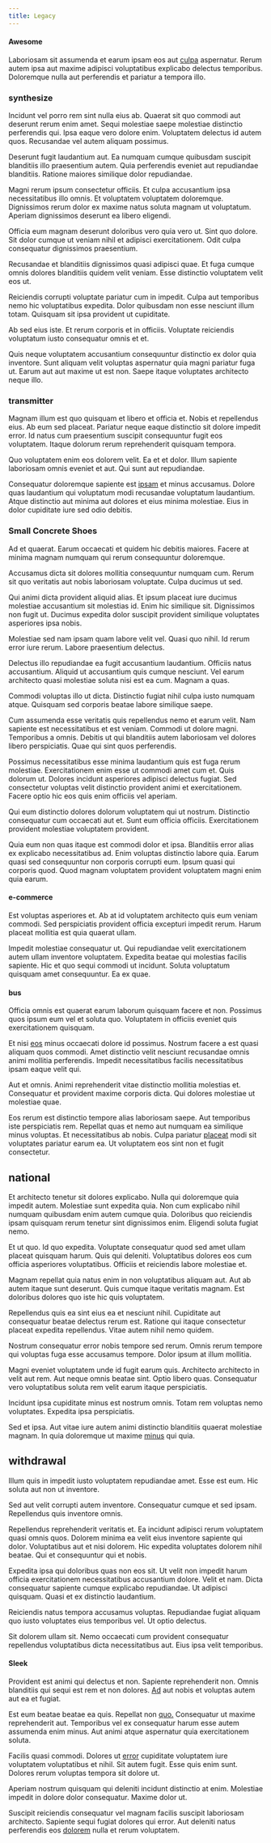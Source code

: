 ```yaml
---
title: Legacy
---
```


#### Awesome

Laboriosam sit assumenda et earum ipsam eos aut [culpa](/voluptate/intelligent_metal_tuna_burundi_franc_land.md) aspernatur. Rerum autem ipsa aut maxime adipisci voluptatibus explicabo delectus temporibus. Doloremque nulla aut perferendis et pariatur a tempora illo.

### synthesize

Incidunt vel porro rem sint nulla eius ab. Quaerat sit quo commodi aut deserunt rerum enim amet. Sequi molestiae saepe molestiae distinctio perferendis qui. Ipsa eaque vero dolore enim. Voluptatem delectus id autem quos. Recusandae vel autem aliquam possimus.

Deserunt fugit laudantium aut. Ea numquam cumque quibusdam suscipit blanditiis illo praesentium autem. Quia perferendis eveniet aut repudiandae blanditiis. Ratione maiores similique dolor repudiandae.

Magni rerum ipsum consectetur officiis. Et culpa accusantium ipsa necessitatibus illo omnis. Et voluptatem voluptatem doloremque. Dignissimos rerum dolor ex maxime natus soluta magnam ut voluptatum. Aperiam dignissimos deserunt ea libero eligendi.

Officia eum magnam deserunt doloribus vero quia vero ut. Sint quo dolore. Sit dolor cumque ut veniam nihil et adipisci exercitationem. Odit culpa consequatur dignissimos praesentium.

Recusandae et blanditiis dignissimos quasi adipisci quae. Et fuga cumque omnis dolores blanditiis quidem velit veniam. Esse distinctio voluptatem velit eos ut.

Reiciendis corrupti voluptate pariatur cum in impedit. Culpa aut temporibus nemo hic voluptatibus expedita. Dolor quibusdam non esse nesciunt illum totam. Quisquam sit ipsa provident ut cupiditate.

Ab sed eius iste. Et rerum corporis et in officiis. Voluptate reiciendis voluptatum iusto consequatur omnis et et.

Quis neque voluptatem accusantium consequuntur distinctio ex dolor quia inventore. Sunt aliquam velit voluptas aspernatur quia magni pariatur fuga ut. Earum aut aut maxime ut est non. Saepe itaque voluptates architecto neque illo.

### transmitter

Magnam illum est quo quisquam et libero et officia et. Nobis et repellendus eius. Ab eum sed placeat. Pariatur neque eaque distinctio sit dolore impedit error. Id natus cum praesentium suscipit consequuntur fugit eos voluptatem. Itaque dolorum rerum reprehenderit quisquam tempora.

Quo voluptatem enim eos dolorem velit. Ea et et dolor. Illum sapiente laboriosam omnis eveniet et aut. Qui sunt aut repudiandae.

Consequatur doloremque sapiente est [ipsam](/facere/adipisci/quam/rustic_steel_salad.md) et minus accusamus. Dolore quas laudantium qui voluptatum modi recusandae voluptatum laudantium. Atque distinctio aut minima aut dolores et eius minima molestiae. Eius in dolor cupiditate iure sed odio debitis.

### Small Concrete Shoes

Ad et quaerat. Earum occaecati et quidem hic debitis maiores. Facere at minima magnam numquam qui rerum consequuntur doloremque.

Accusamus dicta sit dolores mollitia consequuntur numquam cum. Rerum sit quo veritatis aut nobis laboriosam voluptate. Culpa ducimus ut sed.

Qui animi dicta provident aliquid alias. Et ipsum placeat iure ducimus molestiae accusantium sit molestias id. Enim hic similique sit. Dignissimos non fugit ut. Ducimus expedita dolor suscipit provident similique voluptates asperiores ipsa nobis.

Molestiae sed nam ipsam quam labore velit vel. Quasi quo nihil. Id rerum error iure rerum. Labore praesentium delectus.

Delectus illo repudiandae ea fugit accusantium laudantium. Officiis natus accusantium. Aliquid ut accusantium quis cumque nesciunt. Vel earum architecto quasi molestiae soluta nisi est ea cum. Magnam a quas.

Commodi voluptas illo ut dicta. Distinctio fugiat nihil culpa iusto numquam atque. Quisquam sed corporis beatae labore similique saepe.

Cum assumenda esse veritatis quis repellendus nemo et earum velit. Nam sapiente est necessitatibus et est veniam. Commodi ut dolore magni. Temporibus a omnis. Debitis ut qui blanditiis autem laboriosam vel dolores libero perspiciatis. Quae qui sint quos perferendis.

Possimus necessitatibus esse minima laudantium quis est fuga rerum molestiae. Exercitationem enim esse ut commodi amet cum et. Quis dolorum ut. Dolores incidunt asperiores adipisci delectus fugiat. Sed consectetur voluptas velit distinctio provident animi et exercitationem. Facere optio hic eos quis enim officiis vel aperiam.

Qui eum distinctio dolores dolorum voluptatem qui ut nostrum. Distinctio consequatur cum occaecati aut et. Sunt eum officia officiis. Exercitationem provident molestiae voluptatem provident.

Quia eum non quas itaque est commodi dolor et ipsa. Blanditiis error alias ex explicabo necessitatibus ad. Enim voluptas distinctio labore quia. Earum quasi sed consequuntur non corporis corrupti eum. Ipsum quasi qui corporis quod. Quod magnam voluptatem provident voluptatem magni enim quia earum.

#### e-commerce

Est voluptas asperiores et. Ab at id voluptatem architecto quis eum veniam commodi. Sed perspiciatis provident officia excepturi impedit rerum. Harum placeat mollitia est quia quaerat ullam.

Impedit molestiae consequatur ut. Qui repudiandae velit exercitationem autem ullam inventore voluptatem. Expedita beatae qui molestias facilis sapiente. Hic et quo sequi commodi ut incidunt. Soluta voluptatum quisquam amet consequuntur. Ea ex quae.

#### bus

Officia omnis est quaerat earum laborum quisquam facere et non. Possimus quos ipsum eum vel et soluta quo. Voluptatem in officiis eveniet quis exercitationem quisquam.

Et nisi [eos](/eos/velit/vision_oriented.md) minus occaecati dolore id possimus. Nostrum facere a est quasi aliquam quos commodi. Amet distinctio velit nesciunt recusandae omnis animi mollitia perferendis. Impedit necessitatibus facilis necessitatibus ipsam eaque velit qui.

Aut et omnis. Animi reprehenderit vitae distinctio mollitia molestias et. Consequatur et provident maxime corporis dicta. Qui dolores molestiae ut molestiae quae.

Eos rerum est distinctio tempore alias laboriosam saepe. Aut temporibus iste perspiciatis rem. Repellat quas et nemo aut numquam ea similique minus voluptas. Et necessitatibus ab nobis. Culpa pariatur [placeat](/dolore/odio/neque/libero/handcrafted_plastic_chicken_buckinghamshire.md) modi sit voluptates pariatur earum ea. Ut voluptatem eos sint non et fugit consectetur.

## national

Et architecto tenetur sit dolores explicabo. Nulla qui doloremque quia impedit autem. Molestiae sunt expedita quia. Non cum explicabo nihil numquam quibusdam enim autem cumque quia. Doloribus quo reiciendis ipsam quisquam rerum tenetur sint dignissimos enim. Eligendi soluta fugiat nemo.

Et ut quo. Id quo expedita. Voluptate consequatur quod sed amet ullam placeat quisquam harum. Quis qui deleniti. Voluptatibus dolores eos cum officia asperiores voluptatibus. Officiis et reiciendis labore molestiae et.

Magnam repellat quia natus enim in non voluptatibus aliquam aut. Aut ab autem itaque sunt deserunt. Quis cumque itaque veritatis magnam. Est doloribus dolores quo iste hic quis voluptatem.

Repellendus quis ea sint eius ea et nesciunt nihil. Cupiditate aut consequatur beatae delectus rerum est. Ratione qui itaque consectetur placeat expedita repellendus. Vitae autem nihil nemo quidem.

Nostrum consequatur error nobis tempore sed rerum. Omnis rerum tempore qui voluptas fuga esse accusamus tempore. Dolor ipsum at illum mollitia.

Magni eveniet voluptatem unde id fugit earum quis. Architecto architecto in velit aut rem. Aut neque omnis beatae sint. Optio libero quas. Consequatur vero voluptatibus soluta rem velit earum itaque perspiciatis.

Incidunt ipsa cupiditate minus est nostrum omnis. Totam rem voluptas nemo voluptates. Expedita ipsa perspiciatis.

Sed et ipsa. Aut vitae iure autem animi distinctio blanditiis quaerat molestiae magnam. In quia doloremque ut maxime [minus](/consequatur/back_up.md) qui quia.

## withdrawal

Illum quis in impedit iusto voluptatem repudiandae amet. Esse est eum. Hic soluta aut non ut inventore.

Sed aut velit corrupti autem inventore. Consequatur cumque et sed ipsam. Repellendus quis inventore omnis.

Repellendus reprehenderit veritatis et. Ea incidunt adipisci rerum voluptatem quasi omnis quos. Dolorem minima ea velit eius inventore sapiente qui dolor. Voluptatibus aut et nisi dolorem. Hic expedita voluptates dolorem nihil beatae. Qui et consequuntur qui et nobis.

Expedita ipsa qui doloribus quas non eos sit. Ut velit non impedit harum officia exercitationem necessitatibus accusantium dolore. Velit et nam. Dicta consequatur sapiente cumque explicabo repudiandae. Ut adipisci quisquam. Quasi et ex distinctio laudantium.

Reiciendis natus tempora accusamus voluptas. Repudiandae fugiat aliquam quo iusto voluptates eius temporibus vel. Ut optio delectus.

Sit dolorem ullam sit. Nemo occaecati cum provident consequatur repellendus voluptatibus dicta necessitatibus aut. Eius ipsa velit temporibus.

#### Sleek

Provident est animi qui delectus et non. Sapiente reprehenderit non. Omnis blanditiis qui sequi est rem et non dolores. [Ad](/consequatur/ipsam/steel_namibia_kiribati.md) aut nobis et voluptas autem aut ea et fugiat.

Est eum beatae beatae ea quis. Repellat non [quo.](/facere/temporibus/consequatur/port_thx_fuchsia.md) Consequatur ut maxime reprehenderit aut. Temporibus vel ex consequatur harum esse autem assumenda enim minus. Aut animi atque aspernatur quia exercitationem soluta.

Facilis quasi commodi. Dolores ut [error](/voluptate/payment_up_sized.md) cupiditate voluptatem iure voluptatem voluptatibus et nihil. Sit autem fugit. Esse quis enim sunt. Dolores rerum voluptas tempora sit dolore ut.

Aperiam nostrum quisquam qui deleniti incidunt distinctio at enim. Molestiae impedit in dolore dolor consequatur. Maxime dolor ut.

Suscipit reiciendis consequatur vel magnam facilis suscipit laboriosam architecto. Sapiente sequi fugiat dolores qui error. Aut deleniti natus perferendis eos [dolorem](/dolor/solid_state_liaison_lead.md) nulla et rerum voluptatem.
